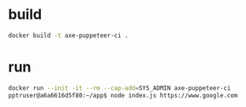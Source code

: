 # build
```bash
docker build -t axe-puppeteer-ci .
```

# run
```bash
docker run --init -it --rm --cap-add=SYS_ADMIN axe-puppeteer-ci
pptruser@a6a6616d5f80:~/app$ node index.js https://www.google.com
```
